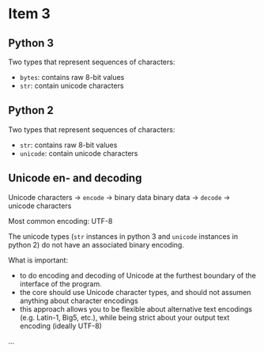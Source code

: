 # Item 3

## Python 3

Two types that represent sequences of characters:
- `bytes`: contains raw 8-bit values
- `str`: contain unicode characters

## Python 2

Two types that represent sequences of characters:
- `str`: contains raw 8-bit values
- `unicode`: contain unicode characters

## Unicode en- and decoding

Unicode characters -> `encode` -> binary data
binary data -> `decode` -> unicode characters

Most common encoding: UTF-8

The unicode types (`str` instances in python 3 and `unicode` instances in python 2) do not have an
associated binary encoding.

What is important:
- to do encoding and decoding of Unicode at the furthest boundary of the interface of the program.
- the core should use Unicode character types, and should not assumen anything about character
  encodings
- this approach allows you to be flexible about alternative text encodings (e.g. Latin-1, Big5,
  etc.), while being strict about your output text encoding (ideally UTF-8)

...
